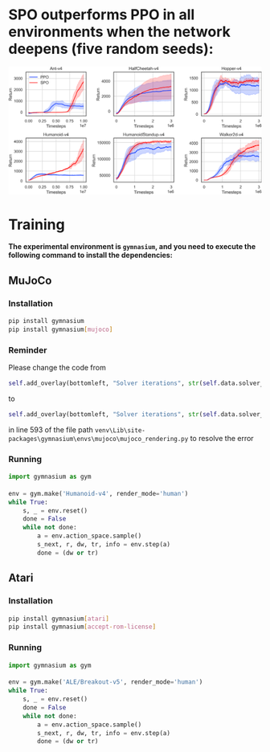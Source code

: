 # SPO outperforms PPO in all environments when the network deepens (five random seeds):
![MuJoCo](https://github.com/MyRepositories-hub/Simple-Policy-Optimization/blob/main/draw_return_mujoco.png)

# Training
**The experimental environment is `gymnasium`, and you need to execute the following command to install the dependencies:**
## MuJoCo
### Installation
```bash
pip install gymnasium
pip install gymnasium[mujoco]
```
### Reminder
Please change the code from 
```python
self.add_overlay(bottomleft, "Solver iterations", str(self.data.solver_iter + 1))
```
to 
```python
self.add_overlay(bottomleft, "Solver iterations", str(self.data.solver_niter + 1))
```
in line 593 of the file path `venv\Lib\site-packages\gymnasium\envs\mujoco\mujoco_rendering.py` to resolve the error

### Running
```python
import gymnasium as gym

env = gym.make('Humanoid-v4', render_mode='human')
while True:
    s, _ = env.reset()
    done = False
    while not done:
        a = env.action_space.sample()
        s_next, r, dw, tr, info = env.step(a)
        done = (dw or tr)
```
## Atari
### Installation
```bash
pip install gymnasium[atari]
pip install gymnasium[accept-rom-license]
```
### Running
```python
import gymnasium as gym

env = gym.make('ALE/Breakout-v5', render_mode='human')
while True:
    s, _ = env.reset()
    done = False
    while not done:
        a = env.action_space.sample()
        s_next, r, dw, tr, info = env.step(a)
        done = (dw or tr)
```
